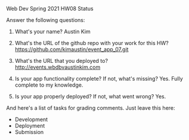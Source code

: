
Web Dev Spring 2021 HW08 Status

Answer the following questions:


1. What's your name?
    Austin Kim


2. What's the URL of the github repo with your work for this HW?
    https://github.com/kimaustin/event_app_07.git


3. What's the URL that you deployed to?
    http://events.wbdbvaustinkim.com


4. Is your app functionality complete? If not, what's missing?
    Yes. Fully complete to my knowledge.


5. Is your app properly deployed? If not, what went wrong?
    Yes.




And here's a list of tasks for grading comments. Just leave this here:
 - Development
 - Deployment
 - Submission
